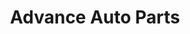---
title: "Advance Auto Parts"
url: /nashville/advance-auto-parts-donelson-pike/
shop: Autoteile
---